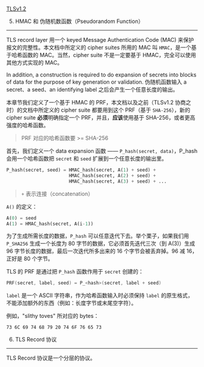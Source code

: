 [TLSv1.2](https://tools.ietf.org/html/rfc5246)

5. HMAC 和 伪随机数函数（Pseudorandom Function）
---
TLS record layer 用一个 keyed Message Authentication Code (MAC) 来保护报文的完整性。本文档中所定义的 cipher suites 所用的 MAC 叫 `HMAC`，是一个基于哈希函数的 MAC。当然，cipher suite 不是一定要基于 HMAC，完全可以使用其他方式实现的 MAC。

In addition, a construction is required to do expansion of secrets into blocks of data for the purpose of key generation or validation. 伪随机函数输入 a secret、a seed、an identifying label 之后会产生一个任意长度的输出。

本章节我们定义了一个基于 HMAC 的 PRF，本文档以及之前（TLSv1.2 协商之时）的文档中所定义的 cipher suite 都要用到这个 PRF（基于 `SHA-256`），新的 cipher suite **必须**明确指定一个 PRF，并且，**应该**使用基于 SHA-256，或者更高强度的哈希函数。

> PRF 对应的哈希函数要 >= SHA-256

首先，我们定义一个 data expansion 函数 —— `P_hash(secret, data)`，P_hash 会用一个哈希函数把 `secret` 和 `seed` 扩展到一个任意长度的输出里。

```python
P_hash(secret, seed) = HMAC_hash(secret, A(1) + seed) + 
                       HMAC_hash(secret, A(2) + seed) + 
                       HMAC_hash(secret, A(3) + seed) + ...
```

> `+` 表示连接（concatenation）

`A()` 的定义：

```python
A(0) = seed
A(1) = HMAC_hash(secret, A(i-1))
```

为了生成所需长度的数据，`P_hash` 可以任意迭代下去。举个栗子，如果我们用 `P_SHA256` 生成一个长度为 80 字节的数据，它必须首先迭代三次（到 A(3)）生成 96 字节长度的数据，最后一次迭代所多出来的 16 个字节会被丢弃掉。96 减 16，正好是 80 个字节。

TLS 的 PRF 是通过把 `P_hash` 函数作用于 `secret` 创建的：

```c
PRF(secret, label, seed) = P_<hash>(secret, label + seed)
```

`label` 是一个 ASCII 字符串，作为哈希函数输入时必须保持 `label` 的原生格式，不能添加额外的东西（例如：长度字节或末尾空字符）。

例如，"slithy toves" 所对应的 bytes：

```
73 6C 69 74 68 79 20 74 6F 76 65 73
```

6. TLS Record 协议
---

TLS Record 协议是一个分层的协议。


